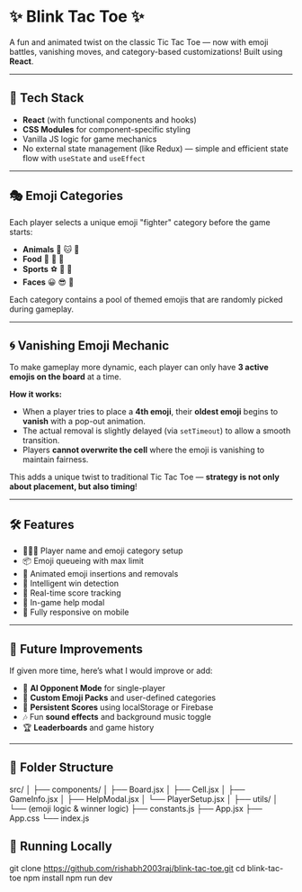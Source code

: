 # ✨ Blink Tac Toe ✨

A fun and animated twist on the classic Tic Tac Toe — now with emoji battles, vanishing moves, and category-based customizations! Built using **React**.

---

## 🚀 Tech Stack

- **React** (with functional components and hooks)
- **CSS Modules** for component-specific styling
- Vanilla JS logic for game mechanics
- No external state management (like Redux) — simple and efficient state flow with `useState` and `useEffect`

---

## 🎭 Emoji Categories

Each player selects a unique emoji "fighter" category before the game starts:

- **Animals** 🐶 🐱 🦊
- **Food** 🍕 🍩 🍎
- **Sports** ⚽ 🏀 🏈
- **Faces** 😀 😎 🤖


Each category contains a pool of themed emojis that are randomly picked during gameplay.

---

## 🌀 Vanishing Emoji Mechanic

To make gameplay more dynamic, each player can only have **3 active emojis on the board** at a time.

**How it works:**

- When a player tries to place a **4th emoji**, their **oldest emoji** begins to **vanish** with a pop-out animation.
- The actual removal is slightly delayed (via `setTimeout`) to allow a smooth transition.
- Players **cannot overwrite the cell** where the emoji is vanishing to maintain fairness.

This adds a unique twist to traditional Tic Tac Toe — **strategy is not only about placement, but also timing**!

---

## 🛠 Features

- 🧑‍🤝‍🧑 Player name and emoji category setup
- 📦 Emoji queueing with max limit
- 🔁 Animated emoji insertions and removals
- 🧠 Intelligent win detection
- 🔢 Real-time score tracking
- 📖 In-game help modal
- 📱 Fully responsive on mobile

---

## 📌 Future Improvements

If given more time, here’s what I would improve or add:

- 🧠 **AI Opponent Mode** for single-player
- 🌈 **Custom Emoji Packs** and user-defined categories
- 💾 **Persistent Scores** using localStorage or Firebase
- 🎶 Fun **sound effects** and background music toggle
- 🏆 **Leaderboards** and game history

---

## 🧩 Folder Structure
src/
│
├── components/
│ ├── Board.jsx
│ ├── Cell.jsx
│ ├── GameInfo.jsx
│ ├── HelpModal.jsx
│ └── PlayerSetup.jsx
│
├── utils/
│ └── (emoji logic & winner logic)
├── constants.js
├── App.jsx
├── App.css
└── index.js

## 🧪 Running Locally

git clone https://github.com/rishabh2003raj/blink-tac-toe.git
cd blink-tac-toe
npm install
npm run dev
